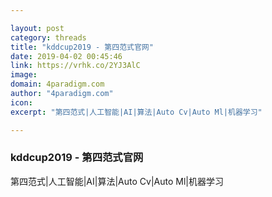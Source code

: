 ```yaml
---

layout: post
category: threads
title: "kddcup2019 - 第四范式官网"
date: 2019-04-02 00:45:46
link: https://vrhk.co/2YJ3AlC
image: 
domain: 4paradigm.com
author: "4paradigm.com"
icon: 
excerpt: "第四范式|人工智能|AI|算法|Auto Cv|Auto Ml|机器学习"

---
```


### kddcup2019 - 第四范式官网

第四范式|人工智能|AI|算法|Auto Cv|Auto Ml|机器学习
